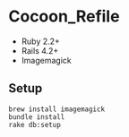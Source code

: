 # Cocoon_Refile

* Ruby 2.2+
* Rails 4.2+
* Imagemagick

## Setup
```
brew install imagemagick
bundle install
rake db:setup
```
